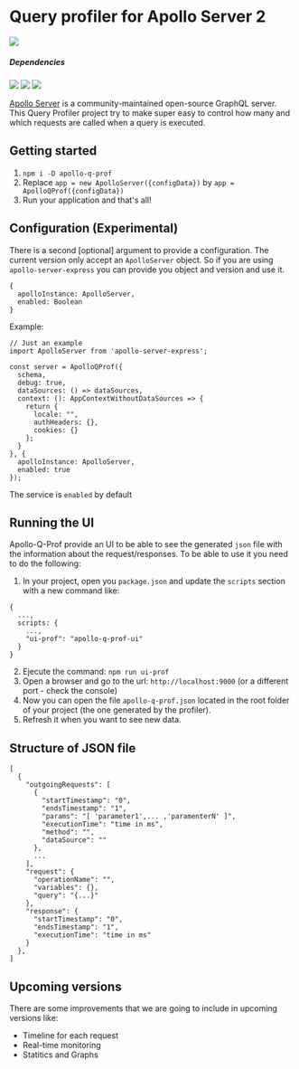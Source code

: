 # Query profiler for Apollo Server 2
![](https://img.shields.io/static/v1.svg?label=Latest&message=2.1.0&color=green)

##### Dependencies
![](https://img.shields.io/static/v1.svg?label=Apollo%20Server&message=2.2.3&color=red)
![](https://img.shields.io/static/v1.svg?label=Typescript&message=3.3.3&color=blue)
![](https://img.shields.io/static/v1.svg?label=GraphQL&message=14.0.2&color=yellow)

[Apollo Server](https://www.apollographql.com) is a community-maintained open-source GraphQL server. This Query Profiler project try to make super easy to control how many and which requests are called when a query is executed.

## Getting started

1. `npm i -D apollo-q-prof`
2. Replace `app = new ApolloServer({configData})` by `app = ApolloQProf({configData})`
3. Run your application and that's all!

## Configuration (Experimental)

There is a second [optional] argument to provide a configuration.
The current version only accept an `ApolloServer` object. So if you are using `apollo-server-express` you can provide you object and version and use it.

```
{
  apolloInstance: ApolloServer,
  enabled: Boolean
}
```

Example:
```
// Just an example
import ApolloServer from 'apollo-server-express';

const server = ApolloQProf({
  schema,
  debug: true,
  dataSources: () => dataSources,
  context: (): AppContextWithoutDataSources => {
    return {
      locale: "",
      authHeaders: {},
      cookies: {}
    };
  }
}, {
  apolloInstance: ApolloServer,
  enabled: true
});
```

The service is `enabled` by default

## Running the UI
Apollo-Q-Prof provide an UI to be able to see the generated `json` file with the information about the request/responses. To be able to use it you need to do the following:

1. In your project, open you `package.json` and update the `scripts` section with a new command like:
```
{
  ...,
  scripts: {
    ...,
    "ui-prof": "apollo-q-prof-ui"
  }
}
```
2. Ejecute the command: `npm run ui-prof`
3. Open a browser and go to the url: `http://localhost:9000` (or a different port - check the console)
4. Now you can open the file `apollo-q-prof.json` located in the root folder of your project (the one generated by the profiler).
5. Refresh it when you want to see new data.

## Structure of JSON file

```
[
  {
    "outgoingRequests": [
      {
        "startTimestamp": "0",
        "endsTimestamp": "1",
        "params": "[ 'parameter1',... ,'paramenterN' ]",
        "executionTime": "time in ms",
        "method": "",
        "dataSource": ""
      },
      ...
    ],
    "request": {
      "operationName": "",
      "variables": {},
      "query": "{...}"
    },
    "response": {
      "startTimestamp": "0",
      "endsTimestamp": "1",
      "executionTime": "time in ms"
    }
  },
]
```

## Upcoming versions

There are some improvements that we are going to include in upcoming versions like:
* Timeline for each request
* Real-time monitoring
* Statitics and Graphs
